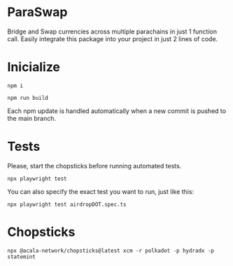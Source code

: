 # ParaSwap

Bridge and Swap currencies across multiple parachains in just 1 function call.
Easily integrate this package into your project in just 2 lines of code.

# Inicialize

```
npm i

npm run build
```

Each npm update is handled automatically when a new commit is pushed to the main branch.

# Tests

Please, start the chopsticks before running automated tests.

```
npx playwright test
```

You can also specify the exact test you want to run, just like this:

```
npx playwright test airdropDOT.spec.ts
```

# Chopsticks

```
npx @acala-network/chopsticks@latest xcm -r polkadot -p hydradx -p statemint
```
